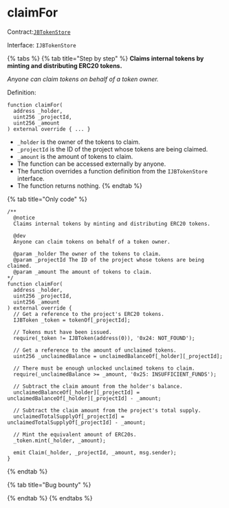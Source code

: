 # claimFor

Contract:[`JBTokenStore`](../)​‌

Interface: `IJBTokenStore`

{% tabs %}
{% tab title="Step by step" %}
**Claims internal tokens by minting and distributing ERC20 tokens.**

_Anyone can claim tokens on behalf of a token owner._

Definition:

```solidity
function claimFor(
  address _holder,
  uint256 _projectId,
  uint256 _amount
) external override { ... }
```

* `_holder` is the owner of the tokens to claim.
* `_projectId` is the ID of the project whose tokens are being claimed.
* `_amount` is the amount of tokens to claim.
* The function can be accessed externally by anyone. 
* The function overrides a function definition from the `IJBTokenStore` interface.
* The function returns nothing.
{% endtab %}

{% tab title="Only code" %}
```solidity
/**
  @notice 
  Claims internal tokens by minting and distributing ERC20 tokens.

  @dev
  Anyone can claim tokens on behalf of a token owner.

  @param _holder The owner of the tokens to claim.
  @param _projectId The ID of the project whose tokens are being claimed.
  @param _amount The amount of tokens to claim.
*/
function claimFor(
  address _holder,
  uint256 _projectId,
  uint256 _amount
) external override {
  // Get a reference to the project's ERC20 tokens.
  IJBToken _token = tokenOf[_projectId];

  // Tokens must have been issued.
  require(_token != IJBToken(address(0)), '0x24: NOT_FOUND');

  // Get a reference to the amount of unclaimed tokens.
  uint256 _unclaimedBalance = unclaimedBalanceOf[_holder][_projectId];

  // There must be enough unlocked unclaimed tokens to claim.
  require(_unclaimedBalance >= _amount, '0x25: INSUFFICIENT_FUNDS');

  // Subtract the claim amount from the holder's balance.
  unclaimedBalanceOf[_holder][_projectId] = unclaimedBalanceOf[_holder][_projectId] - _amount;

  // Subtract the claim amount from the project's total supply.
  unclaimedTotalSupplyOf[_projectId] = unclaimedTotalSupplyOf[_projectId] - _amount;

  // Mint the equivalent amount of ERC20s.
  _token.mint(_holder, _amount);

  emit Claim(_holder, _projectId, _amount, msg.sender);
}
```
{% endtab %}

{% tab title="Bug bounty" %}

{% endtab %}
{% endtabs %}

